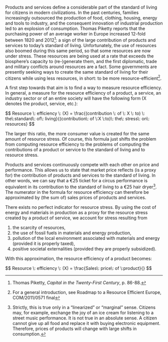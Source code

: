 Products and services define a considerable part of the standard of living for citizens in modern
civilizations. In the past centuries, families increasingly outsourced the production of food, clothing,
housing, energy and tools to industry, and the consequent innovation of industrial production led to an
explosion of consumption. Thomas Piketty reports that the purchasing power of an average worker in
Europe increased 12-fold between 1820 and 2012[^1]: a sign of the large contribution of products and
services to today’s standard of living. Unfortunately, the use of resources also boomed during this same
period, so that some resources are now under stress. These resources are being used at a rate that
exceeds the biosphere’s capacity to (re-)generate them, and the first diplomatic, trade and military
conflicts around resources are a fact. Some governments are presently seeking ways to create the same
standard of living for their citizens while using less resources, in short: to be more resource-efficient[^2].

A first step towards that aim is to find a way to measure resource efficiency. In general, a measure for
the resource efficiency of a product, a service, an industry sector or of an entire society will have the
following form (X denotes the product, service, etc.):

<!-- ```html -->
<html>
  <head>
    <script src="https://polyfill.io/v3/polyfill.min.js?features=es6"></script>
    <script src="https://cdn.mathjax.org/mathjax/latest/MathJax.js?config=TeX-AMS_CHTML"></script>
  </head>
  <body>
    <p>
      $$ Resource \: efficiency \: (X) = \frac{(contribution \: of \: X \: to) \: the\:standard\: of\: living}{(contribution\: of \:X \:to)\: the\: stress\: on\: resources} $$
    </p>
  </body>
</html>

The larger this ratio, the more consumer value is created for the same amount of resource stress. Of
course, this formula just shifts the problem from computing resource efficiency to the problems of
computing the contributions of a product or service to the standard of living and to resource stress.


Products and services continuously compete with each other on price and performance. This allows us
to state that market price reflects (is a proxy for) the contribution of products and services to the
standard of living. In other words, we can say that a €25 ticket for a circus performance is equivalent in
its contribution to the standard of living to a €25 hair dryer[^3]. The numerator in the formula for resource
efficiency can therefore be approximated by (the sum of) sales prices of products and services.

There exists no perfect indicator for resource stress. By using the cost of energy and materials in
production as a proxy for the resource stress created by a product of service, we account for stress
resulting from
1. the scarcity of resources,
2. the use of fossil fuels in materials and energy production,
3. pollution of the local environment associated with materials and energy (provided it is properly taxed),
4. positive societal externalities (provided they are properly subsidized).

With this approximation, the resource efficiency of a product becomes:

<!-- ```html -->
<html>
  <head>
    <script src="https://polyfill.io/v3/polyfill.min.js?features=es6"></script>
    <script src="https://cdn.mathjax.org/mathjax/latest/MathJax.js?config=TeX-AMS_CHTML"></script>
  </head>
  <body>
    <p>
      $$ Resource \: efficiency \: (X) = \frac{Sales\: price\: of \:product}{} $$
    </p>
  </body>
</html>

[^1]: Thomas Piketty, *Capital in the Twenty-First Century*, p. 86-88.
[^2]: For a general introduction, see Roadmap to a Resource Efficient Europe, COM/2011/0571 final
[^3]: Strictly, this is true only in a “linearized” or “marginal” sense. Citizens may, for example, exchange the joy of an ice cream for listening to a street music performance. It is not true in an absolute sense. A citizen cannot give up all food and replace it with buying electronic equipment. Therefore, prices of products will change with large shifts in consumption.
